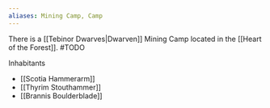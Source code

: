 ```yaml
---
aliases: Mining Camp, Camp
---
```

There is a [[Tebinor Dwarves|Dwarven]] Mining Camp located in the [[Heart of the Forest]].
#TODO 

Inhabitants
* [[Scotia Hammerarm]]
* [[Thyrim Stouthammer]]
* [[Brannis Boulderblade]]